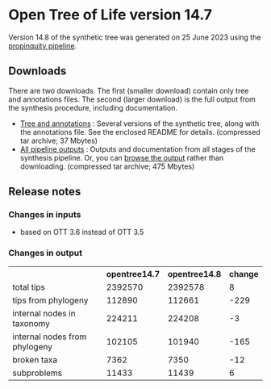 # Open Tree of Life version 14.7

Version 14.8 of the synthetic tree was generated on 25 June 2023 using the [propinquity pipeline](https://github.com/OpenTreeOfLife/propinquity).

## Downloads
There are two downloads. The first (smaller download) contain only tree and annotations files. The second (larger download) is the full output from the synthesis procedure, including documentation. 

* [Tree and annotations](https://files.opentreeoflife.org/synthesis/opentree14.8/opentree14.8tree.tgz) : Several versions of the synthetic tree, along with the annotations file. See the enclosed README for details. (compressed tar archive; 37 Mbytes)
* [All pipeline outputs](https://files.opentreeoflife.org/synthesis/opentree14.8/opentree14.8.tgz) : Outputs and documentation from all stages of the synthesis pipeline. Or, you can [browse the output](https://files.opentreeoflife.org/synthesis/opentree14.7/output/index.html) rather than downloading. (compressed tar archive; 475 Mbytes)

## Release notes

### Changes in inputs

* based on OTT 3.6 instead of OTT 3.5

### Changes in output

<table class="table table-condensed">
<tr><th><!--statistic-->&nbsp;</th><th>opentree14.7</th><th>opentree14.8</th><th>change</th></tr>
<tr><td>total tips</td><td>2392570</td><td>2392578</td><td>8</td></tr>
<tr><td>tips from phylogeny</td><td>112890</td><td>112661</td><td>-229</td></tr>
<tr><td>internal nodes in taxonomy</td><td>224211</td><td>224208</td><td>-3</td></tr>
<tr><td>internal nodes from phylogeny</td><td>102105</td><td>101940</td><td>-165</td></tr>
<tr><td>broken taxa</td><td>7362</td><td>7350</td><td>-12</td></tr>
<tr><td>subproblems</td><td>11433</td><td>11439</td><td>6</td></tr>
</table>